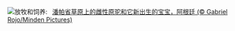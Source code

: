 ![](https://www.bing.com/th?id=OHR.GuanacoMother_ZH-CN3856540256_UHD.jpg&w=1000)放牧和饲养:&nbsp;&ensp;[潘帕省草原上的雌性原驼和它新出生的宝宝，阿根廷 (© Gabriel Rojo/Minden Pictures)](https://www.bing.com/th?id=OHR.GuanacoMother_ZH-CN3856540256_UHD.jpg)
<br><br/>
